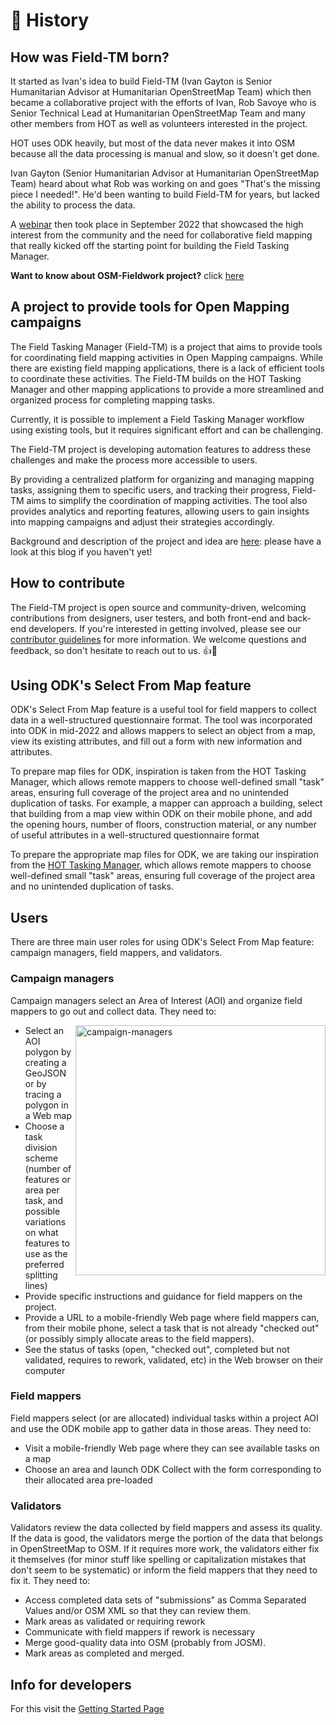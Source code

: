 # 📖 History

## How was Field-TM born?

It started as Ivan's idea to build Field-TM (Ivan Gayton is Senior Humanitarian
Advisor at Humanitarian OpenStreetMap Team) which then became a collaborative
project with the efforts of Ivan, Rob Savoye who is Senior Technical Lead at
Humanitarian OpenStreetMap Team and many other members from HOT as well as
volunteers interested in the project.

HOT uses ODK heavily, but most of the data never makes it into OSM because all
the data processing is manual and slow, so it doesn't get done.

Ivan Gayton (Senior Humanitarian Advisor at Humanitarian OpenStreetMap Team)
heard about what Rob was working on and goes "That's the missing piece I
needed!". He'd been wanting to build Field-TM for years, but lacked the ability to
process the data.

A [webinar][1] then took place in September 2022
that showcased the high interest from the community and the need for
collaborative field mapping that really kicked off the starting point for
building the Field Tasking Manager.

**Want to know about OSM-Fieldwork project?** click [here][2]

## A project to provide tools for Open Mapping campaigns

The Field Tasking Manager (Field-TM) is a project that aims to provide tools
for coordinating field mapping activities in Open Mapping campaigns. While
there are existing field mapping applications, there is a lack of efficient
tools to coordinate these activities. The Field-TM builds on the HOT Tasking
Manager and other mapping applications to provide a more streamlined and
organized process for completing mapping tasks.

Currently, it is possible to implement a Field Tasking Manager workflow
using existing tools, but it requires significant effort and can be challenging.

The Field-TM project is developing automation features to address these challenges
and make the process more accessible to users.

By providing a centralized platform for organizing and managing mapping tasks,
assigning them to specific users, and tracking their progress, Field-TM aims to
simplify the coordination of mapping activities. The tool also provides
analytics and reporting features, allowing users to gain insights into mapping
campaigns and adjust their strategies accordingly.

Background and description of the project and idea are
[here][3]: please have a look at this blog if you haven't yet!

## How to contribute

The Field-TM project is open source and community-driven, welcoming contributions
from designers, user testers, and both front-end and back-end developers. If
you're interested in getting involved, please see our
[contributor guidelines][4]
for more information. We welcome questions and feedback, so don't hesitate
to reach out to us. 👍🎉

## Using ODK's Select From Map feature

ODK's Select From Map feature is a useful tool for field mappers to
collect data in a well-structured questionnaire format. The tool was
incorporated into ODK in mid-2022 and allows mappers to select an object from a
map, view its existing attributes, and fill out a form with new information
and attributes.

To prepare map files for ODK, inspiration is taken from the HOT Tasking Manager,
which allows remote mappers to choose well-defined small "task" areas, ensuring
full coverage of the project area and no unintended duplication of tasks. For
example, a mapper can approach a building, select that building from a map
view within ODK on their mobile phone, and add the opening hours, number of
floors, construction material, or any number of useful attributes in a
well-structured questionnaire format

To prepare the appropriate map files for ODK, we are taking our inspiration from
the [HOT Tasking Manager][5], which allows remote
mappers to choose well-defined small "task" areas, ensuring full coverage
of the project area and no unintended duplication of tasks.

## Users

There are three main user roles for using ODK's Select From Map feature:
campaign managers, field mappers, and validators.

### Campaign managers

Campaign managers select an Area of Interest (AOI) and organize field mappers
to go out and collect data. They need to:

<img
  align="right"
  width="400px"
  src="https://github.com/hotosm/fmtm/assets/97789856/9343a4bc-462c-44af-af93-8a67907837b3"
  alt="campaign-managers"
/>

- Select an AOI polygon by creating a GeoJSON or by tracing a polygon
  in a Web map
- Choose a task division scheme (number of features or area per task,
  and possible variations on what features to use as the preferred splitting lines)
- Provide specific instructions and guidance for field mappers on the project.
- Provide a URL to a mobile-friendly Web page where field mappers can, from
  their mobile phone, select a task that is not already "checked out"
  (or possibly simply allocate areas to the field mappers).
- See the status of tasks (open, "checked out", completed but not validated,
  requires to rework, validated, etc) in the Web browser on their computer

### Field mappers

Field mappers select (or are allocated) individual tasks within a project AOI
and use the ODK mobile app to gather data in those areas. They need to:

- Visit a mobile-friendly Web page where they can see available tasks on a map
- Choose an area and launch ODK Collect with the form corresponding to their
  allocated area pre-loaded

### Validators

Validators review the data collected by field mappers and assess its quality.
If the data is good, the validators merge the portion of the data that
belongs in OpenStreetMap to OSM. If it requires more work, the validators
either fix it themselves (for minor stuff like spelling or capitalization
mistakes that don't seem to be systematic) or inform the field mappers
that they need to fix it. They need to:

- Access completed data sets of "submissions" as Comma Separated Values
  and/or OSM XML so that they can review them.
- Mark areas as validated or requiring rework
- Communicate with field mappers if rework is necessary
- Merge good-quality data into OSM (probably from JOSM).
- Mark areas as completed and merged.

## Info for developers

For this visit the [Getting Started Page][6]

[1]: https://www.youtube.com/watch?v=GiLKRZpbtrc&\ab_channel=HumanitarianOpenStreetMapTeam
[2]: https://hotosm.github.io/osm-fieldwork/
[3]: https://www.hotosm.org/updates/field-mapping-is-the-future-a-tasking-manager-workflow-using-odk
[4]: https://docs.fmtm.dev/CONTRIBUTING/
[5]: https://tasks.hotosm.org/
[6]: https://docs.fmtm.dev/dev/Setup/

